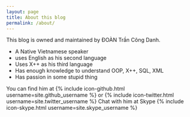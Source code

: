 ```yaml
---
layout: page
title: About this blog
permalink: /about/
---
```


This blog is owned and maintained by ĐOÀN Trần Công Danh.

- A Native Vietnamese speaker
- uses English as his second language
- Uses X++ as his third language
- Has enough knowledge to understand OOP, X++, SQL, XML
- Has passion in some stupid thing

You can find him at {% include icon-github.html username=site.github_username %} or {% include icon-twitter.html username=site.twitter_username %} 
Chat with him at Skype {% include icon-skype.html username=site.skype_username %}
